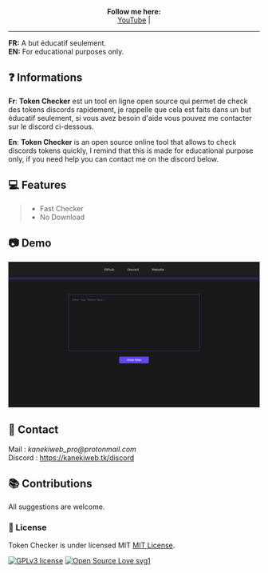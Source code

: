 <p align='center'>
  <b>Follow me here:</b><br>  
  <a href="https://www.youtube.com/channel/UCKeSpcjhUk9j7ebE_2iekgA">YouTube</a> |
</p>


---

**FR:** A but éducatif seulement.    
**EN:** For educational purposes only.   



## ❓ Informations

__Fr__: **Token Checker** est un tool en ligne open source qui permet de check des tokens discords rapidement, je rappelle que cela est faits dans un but éducatif seulement, si vous avez besoin d'aide vous pouvez me contacter sur le discord ci-dessous.  

__En__: **Token Checker** is an open source online tool that allows to check discords tokens quickly, I remind that this is made for educational purpose only, if you need help you can contact me on the discord below.  
  
  
  
## 💻 Features  
> - Fast Checker 
> - No Download
 
  
  
## 📷 Demo  
![Demo Image](https://github.com/KanekiWeb/Token-Checker/blob/main/demo.png?raw=true)  
 
   
  
  
  
##  📝 Contact  
Mail : _kanekiweb_pro@protonmail.com_  
Discord : https://kanekiweb.tk/discord
  
  
  
  
  

## 📚 Contributions  
All suggestions are welcome.  
    
   
    
   
  
### 📜 License
Token Checker is under licensed MIT [MIT License](https://github.com/KanekiWeb/Token-Checker/blob/master/LICENSE).

[![GPLv3 license](https://img.shields.io/badge/License-GPLv3-blue.svg)](http://perso.crans.org/besson/LICENSE.html)
[![Open Source Love svg1](https://badges.frapsoft.com/os/v1/open-source.svg?v=103)](https://github.com/ellerbrock/open-source-badges/)
